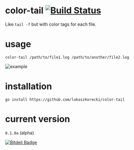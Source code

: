 color-tail [![Build Status](https://travis-ci.org/lukaszkorecki/color-tail.png?branch=master)](https://travis-ci.org/lukaszkorecki/color-tail)
==========

Like `tail -f` but with color tags for each file.


usage
=====

`color-tail /path/to/file1.log /path/to/another/file2.log`

![example](http://i.imgur.com/JmzAu7N.png)


installation
============

`go install https://github.com/lukaszkorecki/color-tail`


current version
===============

`0.1.0a` (alpha)


[![Bitdeli Badge](https://d2weczhvl823v0.cloudfront.net/lukaszkorecki/color-tail/trend.png)](https://bitdeli.com/free "Bitdeli Badge")
